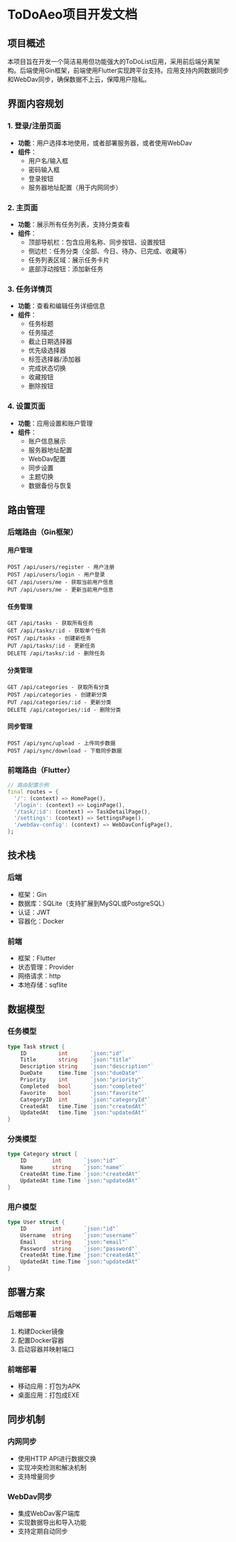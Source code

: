 # ToDoAeo项目开发文档

## 项目概述

本项目旨在开发一个简洁易用但功能强大的ToDoList应用，采用前后端分离架构。后端使用Gin框架，前端使用Flutter实现跨平台支持。应用支持内网数据同步和WebDav同步，确保数据不上云，保障用户隐私。

## 界面内容规划

### 1. 登录/注册页面

- **功能**：用户选择本地使用，或者部署服务器，或者使用WebDav
- **组件**：
  - 用户名/输入框
  - 密码输入框
  - 登录按钮
  - 服务器地址配置（用于内网同步）

### 2. 主页面

- **功能**：展示所有任务列表，支持分类查看
- **组件**：
  - 顶部导航栏：包含应用名称、同步按钮、设置按钮
  - 侧边栏：任务分类（全部、今日、待办、已完成、收藏等）
  - 任务列表区域：展示任务卡片
  - 底部浮动按钮：添加新任务

### 3. 任务详情页

- **功能**：查看和编辑任务详细信息
- **组件**：
  - 任务标题
  - 任务描述
  - 截止日期选择器
  - 优先级选择器
  - 标签选择器/添加器
  - 完成状态切换
  - 收藏按钮
  - 删除按钮

### 4. 设置页面

- **功能**：应用设置和账户管理
- **组件**：
  - 账户信息展示
  - 服务器地址配置
  - WebDav配置
  - 同步设置
  - 主题切换
  - 数据备份与恢复

## 路由管理

### 后端路由（Gin框架）

#### 用户管理

```plaint-text
POST /api/users/register - 用户注册
POST /api/users/login - 用户登录
GET /api/users/me - 获取当前用户信息
PUT /api/users/me - 更新当前用户信息
```

#### 任务管理

```plaint-text
GET /api/tasks - 获取所有任务
GET /api/tasks/:id - 获取单个任务
POST /api/tasks - 创建新任务
PUT /api/tasks/:id - 更新任务
DELETE /api/tasks/:id - 删除任务
```

#### 分类管理

```plaint-text
GET /api/categories - 获取所有分类
POST /api/categories - 创建新分类
PUT /api/categories/:id - 更新分类
DELETE /api/categories/:id - 删除分类
```

#### 同步管理

```plaint-text
POST /api/sync/upload - 上传同步数据
POST /api/sync/download - 下载同步数据
```

### 前端路由（Flutter）

```dart
// 路由配置示例
final routes = {
  '/': (context) => HomePage(),
  '/login': (context) => LoginPage(),
  '/task/:id': (context) => TaskDetailPage(),
  '/settings': (context) => SettingsPage(),
  '/webdav-config': (context) => WebDavConfigPage(),
};
```

## 技术栈

### 后端

- 框架：Gin
- 数据库：SQLite（支持扩展到MySQL或PostgreSQL）
- 认证：JWT
- 容器化：Docker

### 前端

- 框架：Flutter
- 状态管理：Provider
- 网络请求：http
- 本地存储：sqflite

## 数据模型

### 任务模型

```go
type Task struct {
    ID          int       `json:"id"`
    Title       string    `json:"title"`
    Description string    `json:"description"`
    DueDate     time.Time `json:"dueDate"`
    Priority    int       `json:"priority"`
    Completed   bool      `json:"completed"`
    Favorite    bool      `json:"favorite"`
    CategoryID  int       `json:"categoryId"`
    CreatedAt   time.Time `json:"createdAt"`
    UpdatedAt   time.Time `json:"updatedAt"`
}
```

### 分类模型

```go
type Category struct {
    ID        int       `json:"id"`
    Name      string    `json:"name"`
    CreatedAt time.Time `json:"createdAt"`
    UpdatedAt time.Time `json:"updatedAt"`
}
```

### 用户模型

```go
type User struct {
    ID        int       `json:"id"`
    Username  string    `json:"username"`
    Email     string    `json:"email"`
    Password  string    `json:"password"`
    CreatedAt time.Time `json:"createdAt"`
    UpdatedAt time.Time `json:"updatedAt"`
}
```

## 部署方案

### 后端部署

1. 构建Docker镜像
2. 配置Docker容器
3. 启动容器并映射端口

### 前端部署

- 移动应用：打包为APK
- 桌面应用：打包成EXE

## 同步机制

### 内网同步

- 使用HTTP API进行数据交换
- 实现冲突检测和解决机制
- 支持增量同步

### WebDav同步

- 集成WebDav客户端库
- 实现数据导出和导入功能
- 支持定期自动同步
